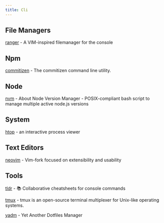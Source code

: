 ```yaml
---
title: Cli
---
```


## File Managers

[ranger](https://github.com/ranger/ranger) - A VIM-inspired filemanager for the console

## Npm

[commitizen](https://github.com/commitizen/cz-cli) - The commitizen command line utility.

## Node

[nvm](https://github.com/nvm-sh/nvm) - About Node Version Manager - POSIX-compliant bash script to manage multiple active node.js versions

## System

[htop](https://htop.dev/) - an interactive process viewer

## Text Editors

[neovim](https://neovim.io/) - Vim-fork focused on extensibility and usability

## Tools

[tldr](https://tldr.sh/) - 📚 Collaborative cheatsheets for console commands

[tmux](https://github.com/tmux/tmux) - tmux is an open-source terminal multiplexer for Unix-like operating systems.

[yadm](https://yadm.io/) - Yet Another Dotfiles Manager
